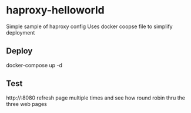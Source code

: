 # haproxy-helloworld
Simple sample of haproxy config
Uses docker coopse file to simplify deployment

## Deploy
docker-compose up -d

## Test
http://<your-docker-ip>:8080
refresh page multiple times and see how round robin thru the three web pages

